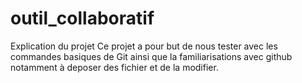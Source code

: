 # outil_collaboratif

Explication du projet
Ce projet a pour but de nous tester avec les commandes basiques de Git ainsi que la 
familiarisations avec github notamment à deposer des fichier et de la modifier.